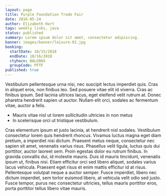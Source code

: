 ```yaml
---
layout: page
title: Purple Foundation Trade Fair
date: 2016-05-24
author: Elizabeth Hart
tags: weekly links, java
status: published
summary: Lorem ipsum dolor sit amet, consectetur adipiscing.
banner: images/banner/leisure-01.jpg
booking:
  startDate: 10/15/2018
  endDate: 10/16/2018
  ctyhocn: BALGRHX
  groupCode: PFTF
published: true
---
```

Vestibulum pellentesque urna nisi, nec suscipit lectus imperdiet quis. Cras in aliquet eros, non finibus leo. Sed posuere vitae elit id viverra. Cras ac finibus ipsum. Sed lacinia ultrices lacus, eget eleifend velit rutrum at. Donec pharetra hendrerit sapien ut auctor. Nullam elit orci, sodales ac fermentum vitae, auctor a felis.

* Mauris vitae nisl ut lorem sollicitudin ultricies in non metus
* In scelerisque orci ut tristique vestibulum.

Cras elementum ipsum et justo lacinia, at hendrerit nisl sodales. Vestibulum consectetur lorem quis hendrerit rhoncus. Vivamus luctus magna eget diam pretium, a imperdiet nisi dictum. Praesent metus neque, consectetur nec sapien sit amet, venenatis varius risus. Phasellus velit ligula, luctus quis dui porttitor, auctor laoreet sem. Proin egestas dolor eu rutrum finibus. In gravida convallis dui, id molestie mauris. Duis id mauris tincidunt, venenatis ipsum ut, finibus nisi. Etiam efficitur orci sed libero aliquet, sodales varius lacus vehicula. Praesent eget risus et enim mattis efficitur id at risus. Pellentesque volutpat neque a auctor semper. Fusce imperdiet, libero nec dictum imperdiet, sem tortor euismod libero, at vehicula velit odio sed justo. Fusce tempor, purus nec consectetur ultricies, tellus mauris porttitor eros, porta porttitor tellus libero vitae mauris.
